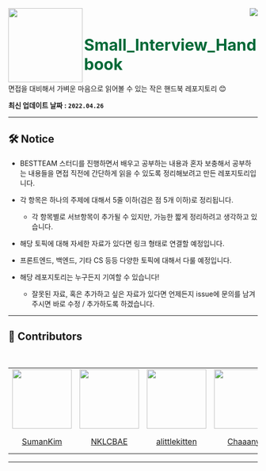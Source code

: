 <div>
  <img align="left" src="https://user-images.githubusercontent.com/14370441/158023749-b422aedc-726b-473d-9494-2f67fa3ef186.png" width="150"/>
  <div align="right">
    <a align="right" href="https://github.com/BoostUpStudy/Notice">
      <img src="https://hits.seeyoufarm.com/api/count/incr/badge.svg?url=https://github.com/alittlekitten/Small_Interview_Handbook&count_bg=%233D61C8&title_bg=%23555555&icon=&icon_color=%23E7E7E7&title=hits&edge_flat=false"/>
    </a>
    <h1 align="left">
      <font align="left" size="6" color="#006937"> Small_Interview_Handbook </font>
    </h1>
    <p align="left">
      면접을 대비해서 가벼운 마음으로 읽어볼 수 있는 작은 핸드북 레포지토리 😊
    </p>
  </div>
</div>

**최신 업데이트 날짜 : `2022.04.26`**

---
## 🛠 Notice

- BESTTEAM 스터디를 진행하면서 배우고 공부하는 내용과 혼자 보충해서 공부하는 내용들을 면접 직전에 간단하게 읽을 수 있도록 정리해보려고 만든 레포지토리입니다.

- 각 항목은 하나의 주제에 대해서 5줄 이하(검은 점 5개 이하)로 정리됩니다.
  - 각 항목별로 서브항목이 추가될 수 있지만, 가능한 짧게 정리하려고 생각하고 있습니다.

- 해당 토픽에 대해 자세한 자료가 있다면 링크 형태로 연결할 예정입니다.

- 프론트엔드, 백엔드, 기타 CS 등등 다양한 토픽에 대해서 다룰 예정입니다.

- 해당 레포지토리는 누구든지 기여할 수 있습니다!
  - 잘못된 자료, 혹은 추가하고 싶은 자료가 있다면 언제든지 issue에 문의를 남겨주시면 바로 수정 / 추가하도록 하겠습니다.

---
## 📖 Contributors

<br>
<table align="center">
  <tr>
    <td>
      <a href="https://github.com/SumanKim">
        <img src="https://avatars.githubusercontent.com/SumanKim" width="120"/>
      </a>
    </td>
    <td>
      <a href="https://github.com/NKLCBAE">
        <img src="https://avatars.githubusercontent.com/NKLCBAE" width="120"/>
      </a>
    </td>
    <td>
      <a href="https://github.com/alittlekitten">
        <img src="https://avatars.githubusercontent.com/alittlekitten" width="120"/>
      </a>
    </td>
    <td>
      <a href="https://github.com/Chaaany">
        <img src="https://avatars.githubusercontent.com/Chaaany" width="120"/>
      </a>
    </td>
    <td>
      <a href="https://github.com/yyhjin">
        <img src="https://avatars.githubusercontent.com/yyhjin" width="120"/>
      </a>
    </td>
    <td>
      <a href="https://github.com/potatoes-never-lie">
        <img src="https://avatars.githubusercontent.com/potatoes-never-lie" width="120"/>
      </a>
    </td>
    <td>
      <a href="https://github.com/Hongjoo22">
        <img src="https://avatars.githubusercontent.com/Hongjoo22" width="120"/>
      </a>
    </td>
    <td>
      <a href="https://github.com/yoojincha">
        <img src="https://avatars.githubusercontent.com/yoojincha" width="120"/>
      </a>
    </td>
  </tr>
  <tr>
    <td align="center">
      <a href="https://github.com/SumanKim">
        SumanKim
      </a>
    </td>
    <td align="center">
      <a href="https://github.com/NKLCBAE">
        NKLCBAE
      </a>
    </td>
    <td align="center">
      <a href="https://github.com/alittlekitten">
        alittlekitten
      </a>
    </td>
    <td align="center">
      <a href="https://github.com/Chaaany">
        Chaaany
      </a>
    </td>
    <td align="center">
      <a href="https://github.com/yyhjin">
        yyhjin
      </a>
    </td>
    <td align="center">
      <a href="https://github.com/potatoes-never-lie">
        potatoes-never-lie
      </a>
    </td>
    <td align="center">
      <a href="https://github.com/Hongjoo22">
        Hongjoo22
      </a>
    </td>
    <td align="center">
      <a href="https://github.com/yoojincha">
        yoojincha
      </a>
    </td>
  </tr>
</table>

---
